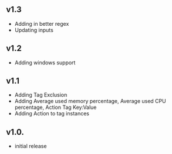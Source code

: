 v1.3
-----
- Adding in better regex
- Updating inputs

v1.2
-----
- Adding windows support

v1.1
-----
- Adding Tag Exclusion
- Adding Average used memory percentage, Average used CPU percentage, Action Tag Key:Value
- Adding Action to tag instances

v1.0.
-----
- initial release